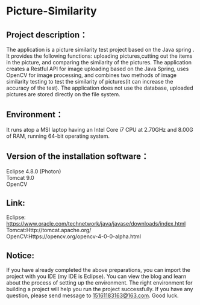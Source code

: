 # Picture-Similarity
## Project description：
The application is a picture similarity test project based on the Java spring . It provides the following functions: uploading pictures,cutting out the items in the picture, and comparing the similarity of the pictures. The application creates a Restful API for image uploading based on the Java Spring, uses OpenCV for image processing, and combines two methods of image similarity testing to test the similarity of pictures(it can increase the accuracy of the test). The application does not use the database, uploaded pictures are stored directly on the file system.
## Environment：
  It runs atop a MSI laptop having an Intel Core i7 CPU at 2.70GHz and 8.00G of RAM, running 64-bit operating system.
## Version of the installation software：
  Eclipse 4.8.0 (Photon)    
  Tomcat 9.0   
  OpenCV 
## Link:
  Eclipse: https://www.oracle.com/technetwork/java/javase/downloads/index.html     
  Tomcat:Http://tomcat.apache.org/     
  OpenCV:Https://opencv.org/opencv-4-0-0-alpha.html

## Notice:
If you have already completed the above preparations, you can import the project with you IDE (my IDE is Eclipse). You can view the blog  and learn about the process of setting up the environment. The right environment for building a project will help you run the project   successfully.
  If you have any question, please send message to 15161183163@163.com. Good luck.

